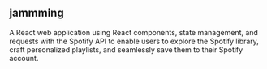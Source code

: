 ## jammming

A React web application using React components, state management, and requests with the Spotify API to enable users to explore the Spotify library, craft personalized playlists, and seamlessly save them to their Spotify account.
